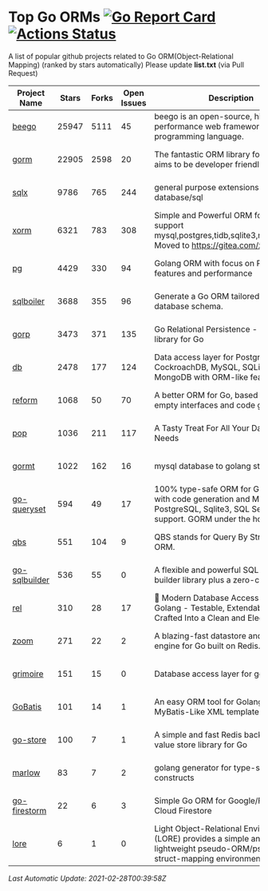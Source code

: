 # Top Go ORMs [![Go Report Card](https://goreportcard.com/badge/github.com/d-tsuji/awesome-go-orms)](https://goreportcard.com/report/github.com/d-tsuji/awesome-go-orms) [![Actions Status](https://github.com/d-tsuji/awesome-go-orms/workflows/CI/badge.svg)](https://github.com/d-tsuji/awesome-go-orms/actions)
A list of popular github projects related to Go ORM(Object-Relational Mapping) (ranked by stars automatically)
Please update **list.txt** (via Pull Request)

| Project Name | Stars | Forks | Open Issues | Description | Last Update |
| ------------ | ----- | ----- | ----------- | ----------- | ----------- |
| [beego](https://github.com/beego/beego) | 25947 | 5111 | 45 | beego is an open-source, high-performance web framework for the Go programming language. | 2021-02-27 14:59:33 |
| [gorm](https://github.com/go-gorm/gorm) | 22905 | 2598 | 20 | The fantastic ORM library for Golang, aims to be developer friendly | 2021-02-27 21:35:10 |
| [sqlx](https://github.com/jmoiron/sqlx) | 9786 | 765 | 244 | general purpose extensions to golang's database/sql | 2021-02-27 19:47:06 |
| [xorm](https://github.com/go-xorm/xorm) | 6321 | 783 | 308 | Simple and Powerful ORM for Go, support mysql,postgres,tidb,sqlite3,mssql,oracle, Moved to https://gitea.com/xorm/xorm | 2021-02-27 16:50:47 |
| [pg](https://github.com/go-pg/pg) | 4429 | 330 | 94 | Golang ORM with focus on PostgreSQL features and performance | 2021-02-27 20:41:33 |
| [sqlboiler](https://github.com/volatiletech/sqlboiler) | 3688 | 355 | 96 | Generate a Go ORM tailored to your database schema. | 2021-02-27 21:19:39 |
| [gorp](https://github.com/go-gorp/gorp) | 3473 | 371 | 135 | Go Relational Persistence - an ORM-ish library for Go | 2021-02-26 19:34:41 |
| [db](https://github.com/upper/db) | 2478 | 177 | 124 | Data access layer for PostgreSQL, CockroachDB, MySQL, SQLite and MongoDB with ORM-like features. | 2021-02-27 16:41:14 |
| [reform](https://github.com/go-reform/reform) | 1068 | 50 | 70 | A better ORM for Go, based on non-empty interfaces and code generation. | 2021-02-24 19:13:12 |
| [pop](https://github.com/gobuffalo/pop) | 1036 | 211 | 117 | A Tasty Treat For All Your Database Needs | 2021-02-27 21:34:05 |
| [gormt](https://github.com/xxjwxc/gormt) | 1022 | 162 | 16 | mysql database to golang struct | 2021-02-27 07:34:03 |
| [go-queryset](https://github.com/jirfag/go-queryset) | 594 | 49 | 17 | 100% type-safe ORM for Go (Golang) with code generation and MySQL, PostgreSQL, Sqlite3, SQL Server support. GORM under the hood. | 2021-02-27 03:49:18 |
| [qbs](https://github.com/coocood/qbs) | 551 | 104 | 9 | QBS stands for Query By Struct. A Go ORM. | 2021-02-23 06:06:44 |
| [go-sqlbuilder](https://github.com/huandu/go-sqlbuilder) | 536 | 55 | 0 | A flexible and powerful SQL string builder library plus a zero-config ORM. | 2021-02-24 18:15:26 |
| [rel](https://github.com/go-rel/rel) | 310 | 28 | 17 | :gem: Modern Database Access Layer for Golang - Testable, Extendable and Crafted Into a Clean and Elegant API | 2021-02-26 10:48:07 |
| [zoom](https://github.com/albrow/zoom) | 271 | 22 | 2 | A blazing-fast datastore and querying engine for Go built on Redis. | 2021-01-05 08:54:05 |
| [grimoire](https://github.com/Fs02/grimoire) | 151 | 15 | 0 | Database access layer for golang | 2021-02-17 22:23:33 |
| [GoBatis](https://github.com/runner-mei/GoBatis) | 101 | 14 | 1 | An easy ORM tool for Golang, support MyBatis-Like XML template SQL | 2020-12-29 01:21:32 |
| [go-store](https://github.com/gosuri/go-store) | 100 | 7 | 1 | A simple and fast Redis backed key-value store library for Go | 2020-09-28 11:20:45 |
| [marlow](https://github.com/dadleyy/marlow) | 83 | 7 | 2 | golang generator for type-safe sql api constructs | 2021-02-04 04:52:23 |
| [go-firestorm](https://github.com/jschoedt/go-firestorm) | 22 | 6 | 3 | Simple Go ORM for Google/Firebase Cloud Firestore | 2021-01-06 17:56:58 |
| [lore](https://github.com/abrahambotros/lore) | 6 | 1 | 0 | Light Object-Relational Environment (LORE) provides a simple and lightweight pseudo-ORM/pseudo-struct-mapping environment for Go | 2020-07-01 08:56:52 |

*Last Automatic Update: 2021-02-28T00:39:58Z*